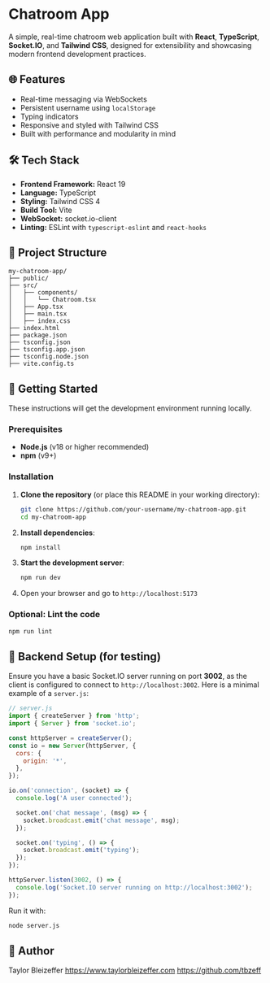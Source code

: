 # Chatroom App

A simple, real-time chatroom web application built with **React**, **TypeScript**, **Socket.IO**, and **Tailwind CSS**, designed for extensibility and showcasing modern frontend development practices.

## 🌐 Features

- Real-time messaging via WebSockets
- Persistent username using `localStorage`
- Typing indicators
- Responsive and styled with Tailwind CSS
- Built with performance and modularity in mind

## 🛠️ Tech Stack

- **Frontend Framework:** React 19
- **Language:** TypeScript
- **Styling:** Tailwind CSS 4
- **Build Tool:** Vite
- **WebSocket:** socket.io-client
- **Linting:** ESLint with `typescript-eslint` and `react-hooks`

## 📁 Project Structure

```
my-chatroom-app/
├── public/
├── src/
│   ├── components/
│   │   └── Chatroom.tsx
│   ├── App.tsx
│   ├── main.tsx
│   ├── index.css
├── index.html
├── package.json
├── tsconfig.json
├── tsconfig.app.json
├── tsconfig.node.json
├── vite.config.ts
```

## 🚀 Getting Started

These instructions will get the development environment running locally.

### Prerequisites

- **Node.js** (v18 or higher recommended)
- **npm** (v9+)

### Installation

1. **Clone the repository** (or place this README in your working directory):

   ```bash
   git clone https://github.com/your-username/my-chatroom-app.git
   cd my-chatroom-app
   ```

2. **Install dependencies**:

   ```bash
   npm install
   ```

3. **Start the development server**:

   ```bash
   npm run dev
   ```

4. Open your browser and go to `http://localhost:5173`

### Optional: Lint the code

```bash
npm run lint
```

## 🧪 Backend Setup (for testing)

Ensure you have a basic Socket.IO server running on port **3002**, as the client is configured to connect to `http://localhost:3002`. Here is a minimal example of a `server.js`:

```js
// server.js
import { createServer } from 'http';
import { Server } from 'socket.io';

const httpServer = createServer();
const io = new Server(httpServer, {
  cors: {
    origin: '*',
  },
});

io.on('connection', (socket) => {
  console.log('A user connected');

  socket.on('chat message', (msg) => {
    socket.broadcast.emit('chat message', msg);
  });

  socket.on('typing', () => {
    socket.broadcast.emit('typing');
  });
});

httpServer.listen(3002, () => {
  console.log('Socket.IO server running on http://localhost:3002');
});
```

Run it with:

```bash
node server.js
```

## 👤 Author

Taylor Bleizeffer
https://www.taylorbleizeffer.com
https://github.com/tbzeff


